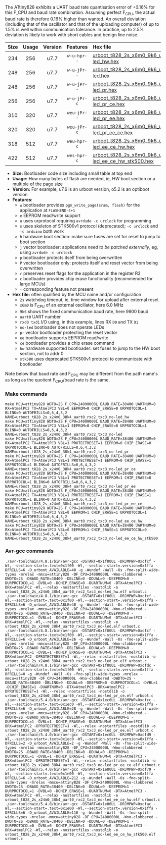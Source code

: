 The ATtiny828 exhibits a UART baud rate quantisation error of +0.16% for this F_CPU and baud rate combination. Assuming perfect F<sub>CPU</sub>, the actual baud rate is therefore 0.16% higher than wanted. An overall deviation (including that of the oscillator and that of the uploading computer) of up to 1.5% is well within communication tolerance. In practice, up to 2.5% deviation is likely to work with short cables and benign line noise.

|Size|Usage|Version|Features|Hex file|
|:-:|:-:|:-:|:-:|:--|
|234|256|u7.7|`w-u-hpr--`|[urboot_t828_2s_x6m0_9k6_uart0_rxc2_txc3_no-led_hw.hex](https://raw.githubusercontent.com/stefanrueger/urboot.hex/main/mcus/attiny828/watchdog_2_s/external_oscillator/%2B6m000000_hz/%2B%2B%2B9k6_baud/uart0_rxc2_txc3/no-led/urboot_t828_2s_x6m0_9k6_uart0_rxc2_txc3_no-led_hw.hex)|
|248|256|u7.7|`w-u-jPr--`|[urboot_t828_2s_x6m0_9k6_uart0_rxc2_txc3_no-led.hex](https://raw.githubusercontent.com/stefanrueger/urboot.hex/main/mcus/attiny828/watchdog_2_s/external_oscillator/%2B6m000000_hz/%2B%2B%2B9k6_baud/uart0_rxc2_txc3/no-led/urboot_t828_2s_x6m0_9k6_uart0_rxc2_txc3_no-led.hex)|
|248|256|u7.7|`w-u-jPr--`|[urboot_t828_2s_x6m0_9k6_uart0_rxc2_txc3_no-led_pr.hex](https://raw.githubusercontent.com/stefanrueger/urboot.hex/main/mcus/attiny828/watchdog_2_s/external_oscillator/%2B6m000000_hz/%2B%2B%2B9k6_baud/uart0_rxc2_txc3/no-led/urboot_t828_2s_x6m0_9k6_uart0_rxc2_txc3_no-led_pr.hex)|
|256|256|u7.7|`w-u-jPr-c`|[urboot_t828_2s_x6m0_9k6_uart0_rxc2_txc3_no-led_pr_ce.hex](https://raw.githubusercontent.com/stefanrueger/urboot.hex/main/mcus/attiny828/watchdog_2_s/external_oscillator/%2B6m000000_hz/%2B%2B%2B9k6_baud/uart0_rxc2_txc3/no-led/urboot_t828_2s_x6m0_9k6_uart0_rxc2_txc3_no-led_pr_ce.hex)|
|310|320|u7.7|`weu-jPr--`|[urboot_t828_2s_x6m0_9k6_uart0_rxc2_txc3_no-led_pr_ee.hex](https://raw.githubusercontent.com/stefanrueger/urboot.hex/main/mcus/attiny828/watchdog_2_s/external_oscillator/%2B6m000000_hz/%2B%2B%2B9k6_baud/uart0_rxc2_txc3/no-led/urboot_t828_2s_x6m0_9k6_uart0_rxc2_txc3_no-led_pr_ee.hex)|
|320|320|u7.7|`weu-jPr-c`|[urboot_t828_2s_x6m0_9k6_uart0_rxc2_txc3_no-led_pr_ee_ce.hex](https://raw.githubusercontent.com/stefanrueger/urboot.hex/main/mcus/attiny828/watchdog_2_s/external_oscillator/%2B6m000000_hz/%2B%2B%2B9k6_baud/uart0_rxc2_txc3/no-led/urboot_t828_2s_x6m0_9k6_uart0_rxc2_txc3_no-led_pr_ee_ce.hex)|
|318|512|u7.7|`weu-hpr-c`|[urboot_t828_2s_x6m0_9k6_uart0_rxc2_txc3_no-led_ee_ce_hw.hex](https://raw.githubusercontent.com/stefanrueger/urboot.hex/main/mcus/attiny828/watchdog_2_s/external_oscillator/%2B6m000000_hz/%2B%2B%2B9k6_baud/uart0_rxc2_txc3/no-led/urboot_t828_2s_x6m0_9k6_uart0_rxc2_txc3_no-led_ee_ce_hw.hex)|
|422|512|u7.7|`wes-hpr-c`|[urboot_t828_2s_x6m0_9k6_uart0_rxc2_txc3_no-led_ee_ce_hw_stk500.hex](https://raw.githubusercontent.com/stefanrueger/urboot.hex/main/mcus/attiny828/watchdog_2_s/external_oscillator/%2B6m000000_hz/%2B%2B%2B9k6_baud/uart0_rxc2_txc3/no-led/urboot_t828_2s_x6m0_9k6_uart0_rxc2_txc3_no-led_ee_ce_hw_stk500.hex)|

- **Size:** Bootloader code size including small table at top end
- **Usage:** How many bytes of flash are needed, ie, HW boot section or a multiple of the page size
- **Version:** For example, u7.6 is an urboot version, o5.2 is an optiboot version
- **Features:**
  + `w` bootloader provides `pgm_write_page(sram, flash)` for the application at `FLASHEND-4+1`
  + `e` EEPROM read/write support
  + `u` uses urprotocol requiring `avrdude -c urclock` for programming
  + `s` uses skeleton of STK500v1 protocol (deprecated); `-c urclock` and `-c arduino` both work
  + `h` hardware boot section: make sure fuses are set for reset to jump to boot section
  + `j` vector bootloader: applications *need to be patched externally*, eg, using `avrdude -c urclock`
  + `p` bootloader protects itself from being overwritten
  + `P` vector bootloader only: protects itself and reset vector from being overwritten
  + `r` preserves reset flags for the application in the register R2
  + `c` bootloader provides chip erase functionality (recommended for large MCUs)
  + `-` corresponding feature not present
- **Hex file:** often qualified by the MCU name and/or configuration
  + `2s` watchdog timeout, ie, time window for upload after external reset
  + `x6m0` is F<sub>CPU</sub> of an external oscillator, here 6.0 MHz
  + `9k6` shows the fixed communication baud rate, here 9600 baud
  + `uart0` UART number
  + `rxd0 txd1` I/O using, in this example, lines RX `D0` and TX `D1`
  + `no-led` bootloader does not operate LEDs
  + `pr` vector bootloader protecting the reset vector
  + `ee` bootloader supports EEPROM read/write
  + `ce` bootloader provides a chip erase command
  + `hw` hardware supported bootloader: set fuses to jump to the HW boot section, not to addr 0
  + `stk500` uses deprecated STK500v1 protocol to communicate with bootloader


Note below that baud rate and F<sub>CPU</sub> may be different from the path name's as long as the quotient F<sub>CPU</sub>/baud rate is the same.

### Make commands
```
make MCU=attiny828 WDTO=2S F_CPU=24000000L BAUD_RATE=38400 UARTNUM=0 RX=AtmelPC2 TX=AtmelPC3 VBL=0 EEPROM=0 CHIP_ERASE=0 URPROTOCOL=1 BLINK=0 AUTOFRILLS=0,6,4,3,2 NAME=urboot_t828_2s_x24m0_38k4_uart0_rxc2_txc3_no-led_hw
make MCU=attiny828 WDTO=2S F_CPU=24000000L BAUD_RATE=38400 UARTNUM=0 RX=AtmelPC2 TX=AtmelPC3 VBL=1 EEPROM=0 CHIP_ERASE=0 URPROTOCOL=1 BLINK=0 AUTOFRILLS=0,6,4,3,2 NAME=urboot_t828_2s_x24m0_38k4_uart0_rxc2_txc3_no-led
make MCU=attiny828 WDTO=2S F_CPU=24000000L BAUD_RATE=38400 UARTNUM=0 RX=AtmelPC2 TX=AtmelPC3 VBL=1 PROTECTRESET=1 EEPROM=0 CHIP_ERASE=0 URPROTOCOL=1 BLINK=0 AUTOFRILLS=0,6,4,3,2 NAME=urboot_t828_2s_x24m0_38k4_uart0_rxc2_txc3_no-led_pr
make MCU=attiny828 WDTO=2S F_CPU=24000000L BAUD_RATE=38400 UARTNUM=0 RX=AtmelPC2 TX=AtmelPC3 VBL=1 PROTECTRESET=1 EEPROM=0 CHIP_ERASE=1 URPROTOCOL=1 BLINK=0 AUTOFRILLS=0,6,4,3,2 NAME=urboot_t828_2s_x24m0_38k4_uart0_rxc2_txc3_no-led_pr_ce
make MCU=attiny828 WDTO=2S F_CPU=24000000L BAUD_RATE=38400 UARTNUM=0 RX=AtmelPC2 TX=AtmelPC3 VBL=1 PROTECTRESET=1 EEPROM=1 CHIP_ERASE=0 URPROTOCOL=1 BLINK=0 AUTOFRILLS=0,6,4,3,2 NAME=urboot_t828_2s_x24m0_38k4_uart0_rxc2_txc3_no-led_pr_ee
make MCU=attiny828 WDTO=2S F_CPU=24000000L BAUD_RATE=38400 UARTNUM=0 RX=AtmelPC2 TX=AtmelPC3 VBL=1 PROTECTRESET=1 EEPROM=1 CHIP_ERASE=1 URPROTOCOL=1 BLINK=0 AUTOFRILLS=0,6,4,3,2 NAME=urboot_t828_2s_x24m0_38k4_uart0_rxc2_txc3_no-led_pr_ee_ce
make MCU=attiny828 WDTO=2S F_CPU=24000000L BAUD_RATE=38400 UARTNUM=0 RX=AtmelPC2 TX=AtmelPC3 VBL=0 EEPROM=1 CHIP_ERASE=1 URPROTOCOL=1 BLINK=0 AUTOFRILLS=0,6,4,3,2 NAME=urboot_t828_2s_x24m0_38k4_uart0_rxc2_txc3_no-led_ee_ce_hw
make MCU=attiny828 WDTO=2S F_CPU=24000000L BAUD_RATE=38400 UARTNUM=0 RX=AtmelPC2 TX=AtmelPC3 VBL=0 EEPROM=1 CHIP_ERASE=1 URPROTOCOL=0 BLINK=0 AUTOFRILLS=0,6,4,3,2 NAME=urboot_t828_2s_x24m0_38k4_uart0_rxc2_txc3_no-led_ee_ce_hw_stk500
```

### Avr-gcc commands
```
./avr-toolchain/4.8.1/bin/avr-gcc -DSTART=0x1f00UL -DRJMPWP=0xcfcf -Wl,--section-start=.text=0x1f00 -Wl,--section-start=.version=0x1ffa -DFRILLS=6 -D_urboot_AVAILABLE=40 -g -Wundef -Wall -Os -fno-split-wide-types -mrelax -mmcu=attiny828 -DF_CPU=24000000L -Wno-clobbered -DWDTO=2S -DBAUD_RATE=38400 -DBLINK=0 -DDUAL=0 -DEEPROM=0 -DURPROTOCOL=1 -DVBL=0 -DCHIP_ERASE=0 -DUARTNUM=0 -DTX=AtmelPC3 -DRX=AtmelPC2 -Wl,--relax -nostartfiles -nostdlib -o urboot_t828_2s_x24m0_38k4_uart0_rxc2_txc3_no-led_hw.elf urboot.c
./avr-toolchain/4.8.1/bin/avr-gcc -DSTART=0x1f00UL -DRJMPWP=0xcfcf -Wl,--section-start=.text=0x1f00 -Wl,--section-start=.version=0x1ffa -DFRILLS=6 -D_urboot_AVAILABLE=40 -g -Wundef -Wall -Os -fno-split-wide-types -mrelax -mmcu=attiny828 -DF_CPU=24000000L -Wno-clobbered -DWDTO=2S -DBAUD_RATE=38400 -DBLINK=0 -DDUAL=0 -DEEPROM=0 -DURPROTOCOL=1 -DVBL=1 -DCHIP_ERASE=0 -DUARTNUM=0 -DTX=AtmelPC3 -DRX=AtmelPC2 -Wl,--relax -nostartfiles -nostdlib -o urboot_t828_2s_x24m0_38k4_uart0_rxc2_txc3_no-led.elf urboot.c
./avr-toolchain/4.8.1/bin/avr-gcc -DSTART=0x1f00UL -DRJMPWP=0xcfcf -Wl,--section-start=.text=0x1f00 -Wl,--section-start=.version=0x1ffa -DFRILLS=6 -D_urboot_AVAILABLE=26 -g -Wundef -Wall -Os -fno-split-wide-types -mrelax -mmcu=attiny828 -DF_CPU=24000000L -Wno-clobbered -DWDTO=2S -DBAUD_RATE=38400 -DBLINK=0 -DDUAL=0 -DEEPROM=0 -DURPROTOCOL=1 -DVBL=1 -DCHIP_ERASE=0 -DUARTNUM=0 -DTX=AtmelPC3 -DRX=AtmelPC2 -DPROTECTRESET=1 -Wl,--relax -nostartfiles -nostdlib -o urboot_t828_2s_x24m0_38k4_uart0_rxc2_txc3_no-led_pr.elf urboot.c
./avr-toolchain/4.8.1/bin/avr-gcc -DSTART=0x1f00UL -DRJMPWP=0xcfdc -Wl,--section-start=.text=0x1f00 -Wl,--section-start=.version=0x1ffa -DFRILLS=0 -g -Wundef -Wall -Os -fno-split-wide-types -mrelax -mmcu=attiny828 -DF_CPU=24000000L -Wno-clobbered -DWDTO=2S -DBAUD_RATE=38400 -DBLINK=0 -DDUAL=0 -DEEPROM=0 -DURPROTOCOL=1 -DVBL=1 -DCHIP_ERASE=1 -DUARTNUM=0 -DTX=AtmelPC3 -DRX=AtmelPC2 -DPROTECTRESET=1 -Wl,--relax -nostartfiles -nostdlib -o urboot_t828_2s_x24m0_38k4_uart0_rxc2_txc3_no-led_pr_ce.elf urboot.c
./avr-toolchain/5.4.0/bin/avr-gcc -DSTART=0x1ec0UL -DRJMPWP=0xcfcc -Wl,--section-start=.text=0x1ec0 -Wl,--section-start=.version=0x1ffa -DFRILLS=6 -D_urboot_AVAILABLE=28 -g -Wundef -Wall -Os -fno-split-wide-types -mrelax -mmcu=attiny828 -DF_CPU=24000000L -Wno-clobbered -DWDTO=2S -DBAUD_RATE=38400 -DBLINK=0 -DDUAL=0 -DEEPROM=1 -DURPROTOCOL=1 -DVBL=1 -DCHIP_ERASE=0 -DUARTNUM=0 -DTX=AtmelPC3 -DRX=AtmelPC2 -DPROTECTRESET=1 -Wl,--relax -nostartfiles -nostdlib -o urboot_t828_2s_x24m0_38k4_uart0_rxc2_txc3_no-led_pr_ee.elf urboot.c
./avr-toolchain/5.4.0/bin/avr-gcc -DSTART=0x1ec0UL -DRJMPWP=0xcfd9 -Wl,--section-start=.text=0x1ec0 -Wl,--section-start=.version=0x1ffa -DFRILLS=2 -D_urboot_AVAILABLE=2 -g -Wundef -Wall -Os -fno-split-wide-types -mrelax -mmcu=attiny828 -DF_CPU=24000000L -Wno-clobbered -DWDTO=2S -DBAUD_RATE=38400 -DBLINK=0 -DDUAL=0 -DEEPROM=1 -DURPROTOCOL=1 -DVBL=1 -DCHIP_ERASE=1 -DUARTNUM=0 -DTX=AtmelPC3 -DRX=AtmelPC2 -DPROTECTRESET=1 -Wl,--relax -nostartfiles -nostdlib -o urboot_t828_2s_x24m0_38k4_uart0_rxc2_txc3_no-led_pr_ee_ce.elf urboot.c
./avr-toolchain/5.4.0/bin/avr-gcc -DSTART=0x1e00UL -DRJMPWP=0xcf79 -Wl,--section-start=.text=0x1e00 -Wl,--section-start=.version=0x1ffa -DFRILLS=6 -D_urboot_AVAILABLE=212 -g -Wundef -Wall -Os -fno-split-wide-types -mrelax -mmcu=attiny828 -DF_CPU=24000000L -Wno-clobbered -DWDTO=2S -DBAUD_RATE=38400 -DBLINK=0 -DDUAL=0 -DEEPROM=1 -DURPROTOCOL=1 -DVBL=0 -DCHIP_ERASE=1 -DUARTNUM=0 -DTX=AtmelPC3 -DRX=AtmelPC2 -Wl,--relax -nostartfiles -nostdlib -o urboot_t828_2s_x24m0_38k4_uart0_rxc2_txc3_no-led_ee_ce_hw.elf urboot.c
./avr-toolchain/5.4.0/bin/avr-gcc -DSTART=0x1e00UL -DRJMPWP=0xcfac -Wl,--section-start=.text=0x1e00 -Wl,--section-start=.version=0x1ffa -DFRILLS=6 -D_urboot_AVAILABLE=110 -g -Wundef -Wall -Os -fno-split-wide-types -mrelax -mmcu=attiny828 -DF_CPU=24000000L -Wno-clobbered -DWDTO=2S -DBAUD_RATE=38400 -DBLINK=0 -DDUAL=0 -DEEPROM=1 -DURPROTOCOL=0 -DVBL=0 -DCHIP_ERASE=1 -DUARTNUM=0 -DTX=AtmelPC3 -DRX=AtmelPC2 -Wl,--relax -nostartfiles -nostdlib -o urboot_t828_2s_x24m0_38k4_uart0_rxc2_txc3_no-led_ee_ce_hw_stk500.elf urboot.c
```

